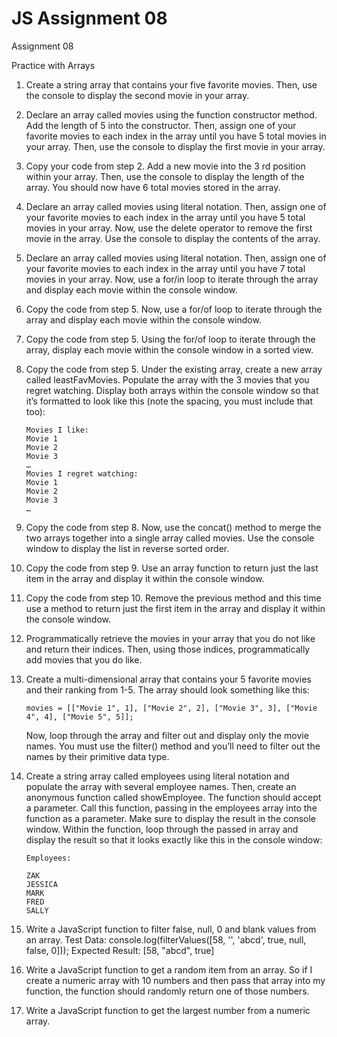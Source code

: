 # JS Assignment 08

Assignment 08

Practice with Arrays

1. 	Create a string array that contains your five favorite movies. Then, use the console to display the
    second movie in your array.

2. 	Declare an array called movies using the function constructor method. Add the length of 5 into the
	  constructor. Then, assign one of your favorite movies to each index in the array until you have 5
	  total movies in your array. Then, use the console to display the first movie in your array.

3. 	Copy your code from step 2. Add a new movie into the 3 rd position within your array. Then, use the
	  console to display the length of the array. You should now have 6 total movies stored in the array.

4. 	Declare an array called movies using literal notation. Then, assign one of your favorite movies to
	  each index in the array until you have 5 total movies in your array. Now, use the delete operator to
	  remove the first movie in the array. Use the console to display the contents of the array.

5. 	Declare an array called movies using literal notation. Then, assign one of your favorite movies to
		each index in the array until you have 7 total movies in your array. Now, use a for/in loop to iterate
		through the array and display each movie within the console window.

6. 	Copy the code from step 5. Now, use a for/of loop to iterate through the array and display each
		movie within the console window.

7. 	Copy the code from step 5. Using the for/of loop to iterate through the array, display each movie
		within the console window in a sorted view.

8. 	Copy the code from step 5. Under the existing array, create a new array called leastFavMovies.
		Populate the array with the 3 movies that you regret watching. Display both arrays within the
		console window so that it’s formatted to look like this (note the spacing, you must include that too):
		
		Movies I like:
		Movie 1
		Movie 2
		Movie 3
		…
		Movies I regret watching:
		Movie 1
		Movie 2
		Movie 3
		…

9. 	Copy the code from step 8. Now, use the concat() method to merge the two arrays together into a
		single array called movies. Use the console window to display the list in reverse sorted order.

10. Copy the code from step 9. Use an array function to return just the last item in the array and display
		it within the console window.

11. Copy the code from step 10. Remove the previous method and this time use a method to return just
		the first item in the array and display it within the console window.

12. Programmatically retrieve the movies in your array that you do not like and return their indices.
		Then, using those indices, programmatically add movies that you do like.
	
13. Create a multi-dimensional array that contains your 5 favorite movies and their ranking from 1-5.
		The array should look something like this:
		
		movies = [["Movie 1", 1], ["Movie 2", 2], ["Movie 3", 3], ["Movie 4", 4], ["Movie 5", 5]];
		
	Now, loop through the array and filter out and display only the movie names. You must use the
		filter() method and you’ll need to filter out the names by their primitive data type.

14. Create a string array called employees using literal notation and populate the array with several
		employee names. Then, create an anonymous function called showEmployee. The function should
		accept a parameter. Call this function, passing in the employees array into the function as a
		parameter. Make sure to display the result in the console window. Within the function, loop
		through the passed in array and display the result so that it looks exactly like this in the console
		window:
		
		Employees:
		
		ZAK
		JESSICA
		MARK
		FRED
		SALLY

15. Write a JavaScript function to filter false, null, 0 and blank values from an array.
		Test Data: console.log(filterValues([58, '', 'abcd', true, null, false, 0]));
		Expected Result: [58, "abcd", true]

16. Write a JavaScript function to get a random item from an array. So if I create a numeric array with 10
		numbers and then pass that array into my function, the function should randomly return one of
		those numbers.

17. Write a JavaScript function to get the largest number from a numeric array.
